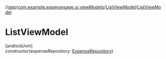 //[app](../../../index.md)/[com.example.expensesage.ui.viewModels](../index.md)/[ListViewModel](index.md)/[ListViewModel](-list-view-model.md)

# ListViewModel

[androidJvm]\
constructor(expenseRepository: [ExpenseRepository](../../com.example.expensesage.data.expenses/-expense-repository/index.md))
